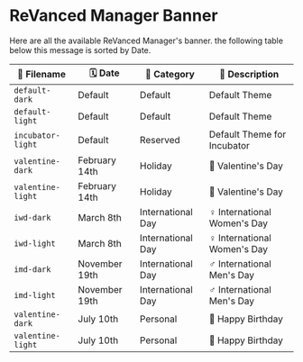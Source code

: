 # ReVanced Manager Banner


Here are all the available ReVanced Manager's banner. the following table below this message is sorted by Date.

| 📃 Filename | 🗓️ Date | 📔 Category | 📜 Description |
| --- | --- | --- | --- |
| `default-dark` | Default | Default | Default Theme |
| `default-light` | Default | Default | Default Theme |
| `incubator-light` | Default | Reserved | Default Theme for Incubator |
| `valentine-dark` | February 14th | Holiday | 💖 Valentine's Day |
| `valentine-light` | February 14th | Holiday | 💖 Valentine's Day |
| `iwd-dark` | March 8th | International Day | ♀️ International Women's Day |
| `iwd-light` | March 8th | International Day | ♀️ International Women's Day |
| `imd-dark` | November 19th | International Day | ♂️ International Men's Day |
| `imd-light` | November 19th | International Day | ♂️ International Men's Day |
| `valentine-dark` | July 10th | Personal | 💖 Happy Birthday |
| `valentine-light` | July 10th | Personal | 💖 Happy Birthday |
